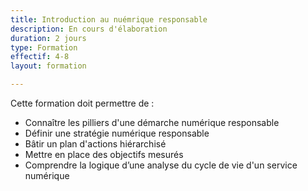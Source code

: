 ```yaml
---
title: Introduction au nuémrique responsable
description: En cours d'élaboration
duration: 2 jours
type: Formation
effectif: 4-8
layout: formation

---
```

Cette formation doit permettre de :
- Connaître les pilliers d'une démarche numérique responsable
- Définir une stratégie numérique responsable
- Bâtir un plan d'actions hiérarchisé 
- Mettre en place des objectifs mesurés 
- Comprendre la logique d’une analyse du cycle de vie d'un service numérique